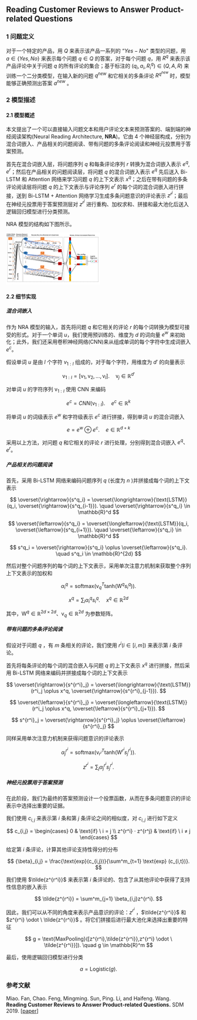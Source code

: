 ## Reading Customer Reviews to Answer Product-related Questions

### 1 问题定义

对于一个特定的产品，用 $Q$ 来表示该产品一系列的 “$Yes-No$" 类型的问题，用 $a ∈ \{Yes, No\}$ 来表示每个问题 $q ∈ Q$ 的答案，对于每个问题 $q$，用 $R^q$ 来表示该产品评论中关于问题 $q$ 的所有评论的集合；基于标注的 $(q_i,a_i,R^q_i) \in (Q,A,R)$ 来训练一个二分类模型，在输入新的问题 $q^{new}$ 和它相关的多条评论 $R^{q^{new}}$ 时，模型能够正确预测出答案 $a^{new}$ 。



### 2 模型描述

#### 2.1 模型概述

本文提出了一个可以直接输入问题文本和用户评论文本来预测答案的、端到端的神经阅读架构(Neural Reading Architecture, **NRA**)。它由 4 个神经层构成，分别为混合词嵌入、产品相关的问题阅读、带有问题的多条评论阅读和神经元投票用于答案预测。

首先在混合词嵌入层，将问题序列 $q$ 和每条评论序列 $r$ 转换为混合词嵌入表示 $e^q,e^r$；然后在产品相关的问题阅读层，将问题 $q$ 的混合词嵌入表示 $e^q$ 先后送入 $\text{Bi-LSTM}$  和 $\text{Attention}$ 网络来学习问题 $q$ 的上下文表示 $x^q$；之后在带有问题的多条评论阅读层将问题 $q$ 的上下文表示与评论序列 $e^r$ 的每个词的混合词嵌入进行拼接，送到 $\text{Bi-LSTM}$ + $\text{Attention}$ 网络学习生成多条问题意识的评论表示 $z^{r^j}$；最后在神经元投票用于答案预测层对 $z^{r^j}$ 进行重构、加权求和、拼接和最大池化后送入逻辑回归模型进行分类预测。

NRA 模型的结构如下图所示。

<img src="../../img/NRA模型结构.png" alt="NRA" style="zoom:25%;" />

#### 2.2 细节实现

##### 混合词嵌入

作为 NRA 模型的输入，首先将问题 $q$ 和它相关的评论 $r$ 的每个词转换为模型可接受的形式。对于一个单词 $u$，我们使用预训练的、维度为 $d$ 的词向量 $e^w$ 来初始化；此外，我们还采用卷积神经网络(CNN)来从组成单词的每个字符中生成词嵌入 $e^c$。

假设单词 $u$ 是由 $l$ 个字符 $v_{1:l}$ 组成的，对于每个字符，用维度为 $d'$ 的向量表示

$$
\text{v}_{1:l} = [\text{v}_1,\text{v}_2,...,\text{v}_l]. \quad \text{v}_j \in \mathbb{R}^{d'}
$$

对单词 $u$ 的字符序列 $\text{v}_{1:l}$ 使用 CNN 来编码

$$
e^c = CNN(\text{v}_{1:l}). \quad e^c \in \mathbb{R}^k
$$

将单词 $u$ 的词级表示 $e^w$ 和字符级表示 $e^c$ 进行拼接，得到单词 $u$ 的混合词嵌入

$$
e = e^w \oplus e^c. \quad e \in \mathbb{R}^{d+k}
$$

采用以上方法，对问题 $q$ 和它相关的评论 $r$ 进行处理，分别得到混合词嵌入 $e^q 、e^{r}$。

##### 产品相关的问题阅读

首先，采用 $\text{Bi-LSTM}$ 网络来编码问题序列 $q$ (长度为 $n$ )并拼接成每个词的上下文表示

$$
\overset{\rightarrow}{s^q_i} = \overset{\longrightarrow}{\text{LSTM}}(q_i, \overset{\rightarrow}{s^q_{i-1}}). \quad \overset{\rightarrow}{s^q_i} \in \mathbb{R}^d
$$


$$
\overset{\leftarrow}{s^q_i} = \overset{\longleftarrow}{\text{LSTM}}(q_i, \overset{\leftarrow}{s^q_{i+1}}). \quad \overset{\leftarrow}{s^q_i} \in \mathbb{R}^d
$$


$$
s^q_i = \overset{\rightarrow}{s^q_i} \oplus \overset{\leftarrow}{s^q_i}. \quad s^q_i \in \mathbb{R}^{2d}
$$


然后对整个问题序列的每个词的上下文表示，采用单次注意力机制来获取整个序列上下文表示的加权和

$$
\alpha^q_i = \text{softmax}(\text{v}^T_q \text{tanh}(\text{W}^q s^q_i)).
$$


$$
x^q = \sum_i \alpha^q_i s^q_i. \quad x^q \in \mathbb{R}^{2d}
$$


其中，$\text{W}^q \in \mathbb{R}^{2d \times 2d}、\text{v}_q \in \mathbb{R}^{2d}$ 为参数矩阵。

##### 带有问题的多条评论阅读

假设对于问题 $q$ ，有 $m$ 条相关的评论，我们使用 $r^i(i \in [i,m])$ 来表示第 $i$ 条评论。

首先将每条评论的每个词的混合嵌入与问题 $q$ 的上下文表示 $x^q$ 进行拼接，然后采用 $\text{Bi-LSTM}$ 网络来编码并拼接成每个词的上下文表示

$$
\overset{\rightarrow}{s^{r^i}_j} = \overset{\longrightarrow}{\text{LSTM}}(r^i_j \oplus x^q, \overset{\rightarrow}{s^{r^i}_{j-1}}). 
$$


$$
\overset{\leftarrow}{s^{r^i}_j} = \overset{\longleftarrow}{\text{LSTM}}(r^i_j \oplus x^q, \overset{\leftarrow}{s^{r^i}_{j+1}}).
$$


$$
s^{r^i}_j = \overset{\rightarrow}{s^{r^i}_j} \oplus \overset{\leftarrow}{s^{r^i}_j}
$$


同样采用单次注意力机制来获得问题意识的评论表示

$$
\alpha^{r^i}_j = \text{softmax}(\text{v}^T_{r^i} \text{tanh}(\text{W}^{r^i} s^{r^i}_j)).
$$


$$
z^{r^i} = \sum_j \alpha^{r^i}_j s^{r^i}_j.
$$


##### 神经元投票用于答案预测

在此阶段，我们为最终的答案预测设计一个投票函数，从而在多条问题意识的评论表示中选择出重要的证据。

我们使用 $c_{i,j}$ 来表示第 $i$ 条和第 $j$ 条评论之间的相似度，对 $c_{i,j}$ 进行如下定义

$$
c_{i,j} = \begin{cases}
					0 								& \text{if} \ i = j \\
					z^{r^i} · z^{r^j} & \text{if} \ i ≠ j
					\end{cases}
$$

给定第 $i$ 条评论，计算其他评论支持性得分的分布

$$
{\beta}_{i,j} = \frac{\text{exp}(c_{i,j})}{\sum^m_{t=1} \text{exp} (c_{i,t})}.
$$

我们使用 $\tilde{z^{r^i}}$ 来表示第 $i$ 条评论的、包含了从其他评论中获得了支持性信息的嵌入表示

$$
\tilde{z^{r^i}} = \sum^m_{j=1} \beta_{i,j}z^{r^i}.
$$

因此，我们可以从不同的角度来表示产品意识的评论：$z^{r^i}$ ，$\tilde{z^{r^i}}$ 和 $z^{r^i} \odot \ \tilde{z^{r^i}}$ 。将它们拼接后进行最大池化来选择出重要的特征

$$
g = \text{MaxPooling}([z^{r^i},\tilde{z^{r^i}},z^{r^i} \odot \ \tilde{z^{r^i}}]). \quad g \in \mathbb{R}^m
$$

最后，使用逻辑回归模型进行分类

$$
a = \text{Logistic}(g).
$$



### 参考文献

Miao. Fan, Chao. Feng, Mingming. Sun, Ping. Li, and Haifeng. Wang. **Reading Customer Reviews to Answer Product-related Questions.** SDM 2019. [[paper](http://research.baidu.com/Public/uploads/5d12ea0d1a7aa.pdf)]